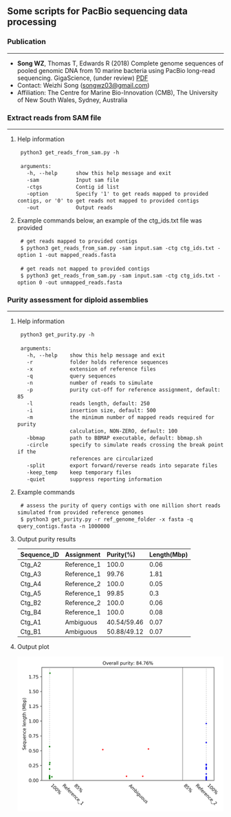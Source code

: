 
## Some scripts for PacBio sequencing data processing


### Publication
---

+ **Song WZ**, Thomas T, Edwards R (2018) Complete genome sequences of pooled genomic DNA from 10 marine bacteria using PacBio long-read sequencing. GigaScience, (under review) [PDF](https://songweizhi.github.io/assets/pdfs/Publication_2018_PacBio_manuscript.pdf)
+ Contact: Weizhi Song (songwz03@gmail.com)
+ Affiliation: The Centre for Marine Bio-Innovation (CMB), The University of New South Wales, Sydney, Australia


### Extract reads from SAM file
---

1. Help information

        python3 get_reads_from_sam.py -h

        arguments:
          -h, --help      show this help message and exit
          -sam            Input sam file
          -ctgs           Contig id list
          -option         Specify '1' to get reads mapped to provided contigs, or '0' to get reads not mapped to provided contigs
          -out            Output reads

1. Example commands below, an example of the ctg_ids.txt file was provided

        # get reads mapped to provided contigs
        $ python3 get_reads_from_sam.py -sam input.sam -ctg ctg_ids.txt -option 1 -out mapped_reads.fasta

        # get reads not mapped to provided contigs
        $ python3 get_reads_from_sam.py -sam input.sam -ctg ctg_ids.txt -option 0 -out unmapped_reads.fasta


### Purity assessment for diploid assemblies
---

1. Help information

        python3 get_purity.py -h

        arguments:
          -h, --help    show this help message and exit
          -r            folder holds reference sequences
          -x            extension of reference files
          -q            query sequences
          -n            number of reads to simulate
          -p            purity cut-off for reference assignment, default: 85
          -l            reads length, default: 250
          -i            insertion size, default: 500
          -m            the minimum number of mapped reads required for purity
                        calculation, NON-ZERO, default: 100
          -bbmap        path to BBMAP executable, default: bbmap.sh
          -circle       specify to simulate reads crossing the break point if the
                        references are circularized
          -split        export forward/reverse reads into separate files
          -keep_temp    keep temporary files
          -quiet        suppress reporting information


1. Example commands

        # assess the purity of query contigs with one million short reads simulated from provided reference genomes
        $ python3 get_purity.py -r ref_genome_folder -x fasta -q query_contigs.fasta -n 1000000

1. Output purity results

    |Sequence_ID|Assignment|Purity(%)|Length(Mbp)|
    |---|---|---|---|
    |Ctg_A2|Reference_1|100.0|0.06|
    |Ctg_A3|Reference_1|99.76|1.81|
    |Ctg_A4|Reference_2|100.0|0.05|
    |Ctg_A5|Reference_1|99.85|0.3|
    |Ctg_B2|Reference_2|100.0|0.06|
    |Ctg_B4|Reference_1|100.0|0.08|
    |Ctg_A1|Ambiguous|40.54/59.46|0.07|
    |Ctg_B1|Ambiguous|50.88/49.12|0.07|

1. Output plot

    ![purity_plot](images/DSM17395.haplotigs.purity.png)

